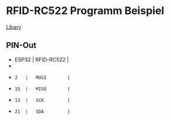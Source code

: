 # RFID-RC522 Programm Beispiel
[Libary](https://github.com/Tasm-Devil/micropython-mfrc522-esp32)


## PIN-Out
-   ESP32   |   RFID-RC522  |  
- 
-     2   |   MOSI        |
-     15  |   MISO        |
-     13  |   SCK         |
-     21  |   SDA         |


